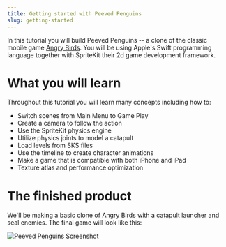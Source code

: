 ```yaml
---
title: Getting started with Peeved Penguins
slug: getting-started
---
```


In this tutorial you will build Peeved Penguins -- a clone of the classic mobile game 
[Angry Birds](https://itunes.apple.com/us/app/angry-birds/id343200656?mt=8). You will be 
using Apple's Swift programming language together with SpriteKit their 2d game development 
framework.

# What you will learn

Throughout this tutorial you will learn many concepts including how to:

- Switch scenes from Main Menu to Game Play
- Create a camera to follow the action
- Use the SpriteKit physics engine
- Utilize physics joints to model a catapult
- Load levels from SKS files
- Use the timeline to create character animations
- Make a game that is compatible with both iPhone and iPad
- Texture atlas and performance optimization

# The finished product

We'll be making a basic clone of Angry Birds with a catapult launcher and seal enemies. 
The final game will look like this:

![Peeved Penguins Screenshot](../cover.png)
